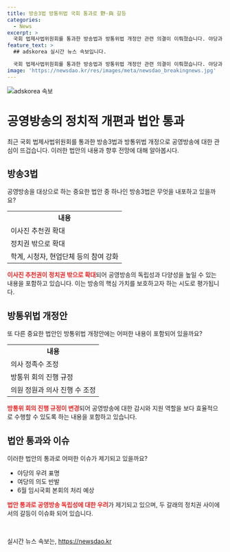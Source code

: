 ```yaml
---
title: 방송3법 방통위법 국회 통과로 野·與 갈등
categories:
  - News
excerpt: >
  국회 법제사법위원회를 통과한 방송법과 방통위법 개정안 관련 의결이 이뤄졌습니다. 야당과 여당 간 의견 충돌이 있었으며, 방송3법은 공영방송 이사진 추천권을 정치권 밖으로 확대하고, 방통위법 개정안은 의사 정족수를 4인 이상으로 정하는 내용을 포함하고 있습니다. 야당은 공영방송 독립성을 보장하기 위한 장치라 주장하고 있지만, 여당은 이를 야당의 요구에 부합시키기 위한 것이라고 반발하고 있습니다.
feature_text: >
  ## adskorea 실시간 뉴스 속보입니다.

  국회 법제사법위원회를 통과한 방송법과 방통위법 개정안 관련 의결이 이뤄졌습니다. 야당과 여당 간 의견 충돌이 있었으며, 방송3법은 공영방송 이사진 추천권을 정치권 밖으로 확대하고, 방통위법 개정안은 의사 정족수를 4인 이상으로 정하는 내용을 포함하고 있습니다. 야당은 공영방송 독립성을 보장하기 위한 장치라 주장하고 있지만, 여당은 이를 야당의 요구에 부합시키기 위한 것이라고 반발하고 있습니다.
image: 'https://newsdao.kr/res/images/meta/newsdao_breakingnews.jpg'
---
```


<p><img src="https://newsdao.kr/res/images/meta/newsdao_breakingnews.jpg" alt="adskorea 속보" /></p>

<h1>공영방송의 정치적 개편과 법안 통과</h1>

<p data-ke-size="size16">최근 국회 법제사법위원회를 통과한 방송3법과 방통위법 개정으로 공영방송에 대한 관심이 뜨겁습니다. 이러한 법안의 내용과 향후 전망에 대해 알아봅시다.</p>

<h2 data-ke-size="size26">방송3법</h2>

<p data-ke-size="size16">공영방송을 대상으로 하는 중요한 법안 중 하나인 방송3법은 무엇을 내포하고 있을까요?</p>

<table>
    <tr>
        <td style="text-align: center; height: 17px;"><b>내용</b></td>
    </tr>
    <tr>
        <td>이사진 추천권 확대</td>
    </tr>
    <tr>
        <td>정치권 밖으로 확대</td>
    </tr>
    <tr>
        <td>학계, 시청자, 현업단체 등의 참여 강화</td>
    </tr>
</table>

<p data-ke-size="size16"><b><span style="color: #ee2323;">이사진 추천권이 정치권 밖으로 확대</span></b>되어 공영방송의 독립성과 다양성을 높일 수 있는 내용을 포함하고 있습니다. 이는 방송의 핵심 가치를 보호하고자 하는 시도로 평가됩니다.</p>

<h2 data-ke-size="size26">방통위법 개정안</h2>

<p data-ke-size="size16">또 다른 중요한 법안인 방통위법 개정안에는 어떠한 내용이 포함되어 있을까요?</p>

<table>
    <tr>
        <td style="text-align: center; height: 17px;"><b>내용</b></td>
    </tr>
    <tr>
        <td>의사 정족수 조정</td>
    </tr>
    <tr>
        <td>방통위 회의 진행 규정</td>
    </tr>
    <tr>
        <td>의원 정원과 의사 진행 수 조정</td>
    </tr>
</table>

<p data-ke-size="size16"><b><span style="color: #ee2323;">방통위 회의 진행 규정이 변경</span></b>되어 공영방송에 대한 감시와 지원 역할을 보다 효율적으로 수행할 수 있도록 하는 내용을 포함하고 있습니다.</p>

<h2 data-ke-size="size26">법안 통과와 이슈</h2>

<p data-ke-size="size16">이러한 법안의 통과로 어떠한 이슈가 제기되고 있을까요?</p>

<ul>
    <li>야당의 우려 표명</li>
    <li>여당의 의도 반발</li>
    <li>6월 임시국회 본회의 처리 예상</li>
</ul>

<p data-ke-size="size16"><b><span style="color: #ee2323;">법안 통과로 공영방송 독립성에 대한 우려</span></b>가 제기되고 있으며, 두 갈래의 정치권 사이에서의 갈등이 이슈화 되어 있습니다.</p>

<p data-ke-size="size16">&nbsp;</p>
실시간 뉴스 속보는, <a href="https://newsdao.kr" rel="dofollow">https://newsdao.kr</a>



